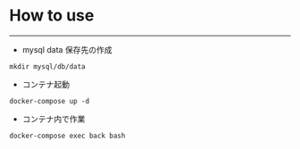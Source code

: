 # How to use

---

- mysql data 保存先の作成

```
mkdir mysql/db/data
```

- コンテナ起動

```
docker-compose up -d
```

- コンテナ内で作業

```
docker-compose exec back bash
```
